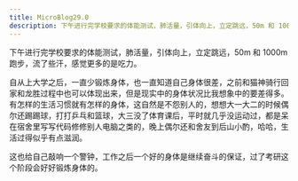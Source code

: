 ```yaml
---
title: MicroBlog29.0
description: 下午进行完学校要求的体能测试，肺活量，引体向上，立定跳远，50m 和 1000m 跑步，流了些汗，感觉更多的是吃力。
---
```


下午进行完学校要求的体能测试，肺活量，引体向上，立定跳远，50m 和 1000m 跑步，流了些汗，感觉更多的是吃力。

自从上大学之后，一直少锻炼身体，也一直知道自己身体很差，之前和猫神骑行回家和龙胜过程中也可以体现出来，但是现实中的身体状况比我想象中的要差得多。有怎样的生活习惯就有怎样的身体，这自然是不怨别人的，想想大一大二的时候偶尔还踢踢球，打打乒乓和篮球，大三没了体育课后，平时就几乎没运动过，都是呆在宿舍里写写代码修修别人电脑之类的，晚上偶尔还和舍友到后山小酌，哈哈，生活过得似乎有点滋润。

这也给自己敲响一个警钟，工作之后一个好的身体是继续奋斗的保证，过了考研这个阶段会好好锻炼身体的。
